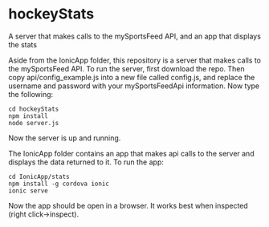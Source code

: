 # hockeyStats
A server that makes calls to the mySportsFeed API, and an app that displays the stats

Aside from the IonicApp folder, this repository is a server that makes calls to the mySportsFeed API. To run the server, first download the repo.  Then copy api/config_example.js into a new file called config.js, and replace the username and password with your mySportsFeedApi information. Now type the following: 

```
cd hockeyStats
npm install
node server.js
```

Now the server is up and running.

The IonicApp folder contains an app that makes api calls to the server and displays the data returned to it.  To run the app:

```
cd IonicApp/stats
npm install -g cordova ionic
ionic serve
```

Now the app should be open in a browser.  It works best when inspected (right click->inspect).
